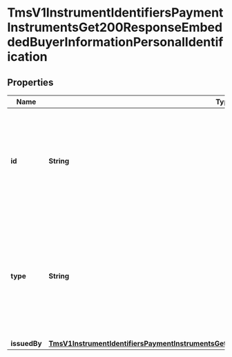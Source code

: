 
# TmsV1InstrumentIdentifiersPaymentInstrumentsGet200ResponseEmbeddedBuyerInformationPersonalIdentification

## Properties
Name | Type | Description | Notes
------------ | ------------- | ------------- | -------------
**id** | **String** | Customer&#39;s identification number.  **Important**: Contact your TeleCheck representative to learn whether this field is required or optional.  |  [optional]
**type** | **String** | Type of personal identification.  **Important**: Contact your TeleCheck representative to learn whether this field is required or optional.  Valid values: - driver license  |  [optional]
**issuedBy** | [**TmsV1InstrumentIdentifiersPaymentInstrumentsGet200ResponseEmbeddedBuyerInformationIssuedBy**](TmsV1InstrumentIdentifiersPaymentInstrumentsGet200ResponseEmbeddedBuyerInformationIssuedBy.md) |  |  [optional]



